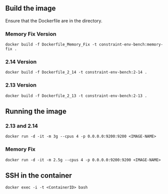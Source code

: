 ## Build the image
Ensure that the Dockerfile are in the directory.

### Memory Fix Version
```
docker build -f Dockerfile_Memory_Fix -t constraint-env-bench:memory-fix .
```

### 2.14 Version
```
docker build -f Dockerfile_2_14 -t constraint-env-bench:2-14 .
```

### 2.13 Version
```
docker build -f Dockerfile_2_13 -t constraint-env-bench:2-13 .
```

## Running the image
### 2.13 and 2.14
```
docker run -d -it -m 3g --cpus 4 -p 0.0.0.0:9200:9200 <IMAGE-NAME>
```

### Memory Fix
```
docker run -d -it -m 2.5g --cpus 4 -p 0.0.0.0:9200:9200 <IMAGE-NAME>
```

## SSH in the container
```
docker exec -i -t <ContainerID> bash
```